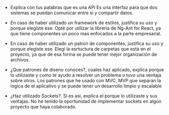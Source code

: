 - Explica con tus palabras que es una API
Es una interfaz para que dos sistemas se puedan comunicar entre si y compartir datos.

- En caso de haber utilizado un framework de estilos, justifica su uso y porque elegiste ese. 
Opté por utilizar la libreria de Ng-Ant for React, ya que tiene componentes un poco mas enfocados a la parte empresarial.

- En caso de haber utilizado un patron de componentes, justifica su uso y porque elegiste ese.
Elegí la esrtuctura de carpetas que está en el proyecto, ya que de esa forma se puede tener mejor organización de archivos.

- ¿Que patrones de diseno conoces?, cuales haz aplicado, explica porque lo utilizaste y como te ayudo a resolver un problema o tuvo una ventaja sobre otros.
Los patrones que he usado con MVC, MVP que separan la logica de el aplicativo y se puede tener un desarrollo limpio y escalable

- ¿Haz utilizado Sockets?. Si es asi, explica el porque lo utilizaste y sus ventajas.
No he tenido la oportunidad de implementar sockets en algún proyecto que haya colaborado.